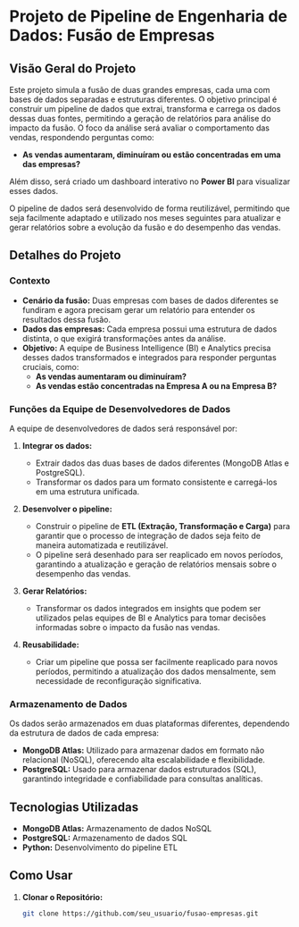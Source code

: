 # Projeto de Pipeline de Engenharia de Dados: Fusão de Empresas

## Visão Geral do Projeto

Este projeto simula a fusão de duas grandes empresas, cada uma com bases de dados separadas e estruturas diferentes. O objetivo principal é construir um pipeline de dados que extrai, transforma e carrega os dados dessas duas fontes, permitindo a geração de relatórios para análise do impacto da fusão. O foco da análise será avaliar o comportamento das vendas, respondendo perguntas como:

- **As vendas aumentaram, diminuíram ou estão concentradas em uma das empresas?**

Além disso, será criado um dashboard interativo no **Power BI** para visualizar esses dados.

O pipeline de dados será desenvolvido de forma reutilizável, permitindo que seja facilmente adaptado e utilizado nos meses seguintes para atualizar e gerar relatórios sobre a evolução da fusão e do desempenho das vendas.

## Detalhes do Projeto

### Contexto

- **Cenário da fusão:** Duas empresas com bases de dados diferentes se fundiram e agora precisam gerar um relatório para entender os resultados dessa fusão.
- **Dados das empresas:** Cada empresa possui uma estrutura de dados distinta, o que exigirá transformações antes da análise.
- **Objetivo:** A equipe de Business Intelligence (BI) e Analytics precisa desses dados transformados e integrados para responder perguntas cruciais, como:
  - **As vendas aumentaram ou diminuíram?**
  - **As vendas estão concentradas na Empresa A ou na Empresa B?**

### Funções da Equipe de Desenvolvedores de Dados

A equipe de desenvolvedores de dados será responsável por:

1. **Integrar os dados:**
   - Extrair dados das duas bases de dados diferentes (MongoDB Atlas e PostgreSQL).
   - Transformar os dados para um formato consistente e carregá-los em uma estrutura unificada.

2. **Desenvolver o pipeline:**
   - Construir o pipeline de **ETL (Extração, Transformação e Carga)** para garantir que o processo de integração de dados seja feito de maneira automatizada e reutilizável.
   - O pipeline será desenhado para ser reaplicado em novos períodos, garantindo a atualização e geração de relatórios mensais sobre o desempenho das vendas.

3. **Gerar Relatórios:**
   - Transformar os dados integrados em insights que podem ser utilizados pelas equipes de BI e Analytics para tomar decisões informadas sobre o impacto da fusão nas vendas.

4. **Reusabilidade:**
   - Criar um pipeline que possa ser facilmente reaplicado para novos períodos, permitindo a atualização dos dados mensalmente, sem necessidade de reconfiguração significativa.

### Armazenamento de Dados

Os dados serão armazenados em duas plataformas diferentes, dependendo da estrutura de dados de cada empresa:

- **MongoDB Atlas:** Utilizado para armazenar dados em formato não relacional (NoSQL), oferecendo alta escalabilidade e flexibilidade.
- **PostgreSQL:** Usado para armazenar dados estruturados (SQL), garantindo integridade e confiabilidade para consultas analíticas.

## Tecnologias Utilizadas

- **MongoDB Atlas:** Armazenamento de dados NoSQL
- **PostgreSQL:** Armazenamento de dados SQL
- **Python:** Desenvolvimento do pipeline ETL

## Como Usar

1. **Clonar o Repositório:**

   ```bash
   git clone https://github.com/seu_usuario/fusao-empresas.git

